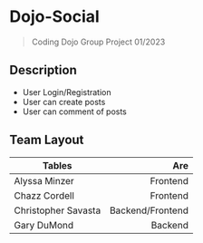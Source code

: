 # Dojo-Social
> Coding Dojo Group Project 01/2023

## Description
- User Login/Registration
- User can create posts
- User can comment of posts

## Team Layout
| Tables        | Are           |
| ------------- |-------------:|
| Alyssa Minzer | Frontend |
| Chazz Cordell | Frontend |
| Christopher Savasta | Backend/Frontend |
| Gary DuMond | Backend |
